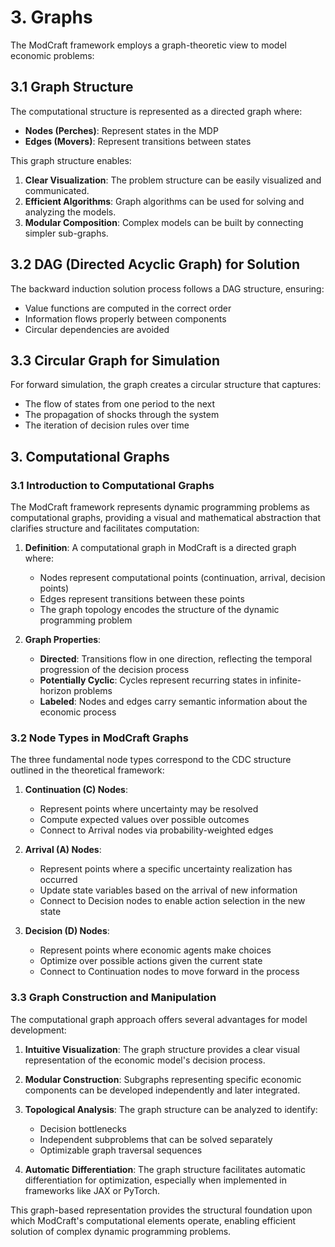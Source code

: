 # 3. Graphs

The ModCraft framework employs a graph-theoretic view to model economic problems:

## 3.1 Graph Structure

The computational structure is represented as a directed graph where:
- **Nodes (Perches)**: Represent states in the MDP
- **Edges (Movers)**: Represent transitions between states

This graph structure enables:
1. **Clear Visualization**: The problem structure can be easily visualized and communicated.
2. **Efficient Algorithms**: Graph algorithms can be used for solving and analyzing the models.
3. **Modular Composition**: Complex models can be built by connecting simpler sub-graphs.

## 3.2 DAG (Directed Acyclic Graph) for Solution

The backward induction solution process follows a DAG structure, ensuring:
- Value functions are computed in the correct order
- Information flows properly between components
- Circular dependencies are avoided

## 3.3 Circular Graph for Simulation

For forward simulation, the graph creates a circular structure that captures:
- The flow of states from one period to the next
- The propagation of shocks through the system
- The iteration of decision rules over time

## 3. Computational Graphs

### 3.1 Introduction to Computational Graphs

The ModCraft framework represents dynamic programming problems as computational graphs, providing a visual and mathematical abstraction that clarifies structure and facilitates computation:

1. **Definition**: A computational graph in ModCraft is a directed graph where:
   - Nodes represent computational points (continuation, arrival, decision points)
   - Edges represent transitions between these points
   - The graph topology encodes the structure of the dynamic programming problem

2. **Graph Properties**:
   - **Directed**: Transitions flow in one direction, reflecting the temporal progression of the decision process
   - **Potentially Cyclic**: Cycles represent recurring states in infinite-horizon problems
   - **Labeled**: Nodes and edges carry semantic information about the economic process

### 3.2 Node Types in ModCraft Graphs

The three fundamental node types correspond to the CDC structure outlined in the theoretical framework:

1. **Continuation (C) Nodes**: 
   - Represent points where uncertainty may be resolved
   - Compute expected values over possible outcomes
   - Connect to Arrival nodes via probability-weighted edges

2. **Arrival (A) Nodes**: 
   - Represent points where a specific uncertainty realization has occurred
   - Update state variables based on the arrival of new information
   - Connect to Decision nodes to enable action selection in the new state

3. **Decision (D) Nodes**: 
   - Represent points where economic agents make choices
   - Optimize over possible actions given the current state
   - Connect to Continuation nodes to move forward in the process

### 3.3 Graph Construction and Manipulation

The computational graph approach offers several advantages for model development:

1. **Intuitive Visualization**: The graph structure provides a clear visual representation of the economic model's decision process.

2. **Modular Construction**: Subgraphs representing specific economic components can be developed independently and later integrated.

3. **Topological Analysis**: The graph structure can be analyzed to identify:
   - Decision bottlenecks
   - Independent subproblems that can be solved separately
   - Optimizable graph traversal sequences

4. **Automatic Differentiation**: The graph structure facilitates automatic differentiation for optimization, especially when implemented in frameworks like JAX or PyTorch.

This graph-based representation provides the structural foundation upon which ModCraft's computational elements operate, enabling efficient solution of complex dynamic programming problems. 